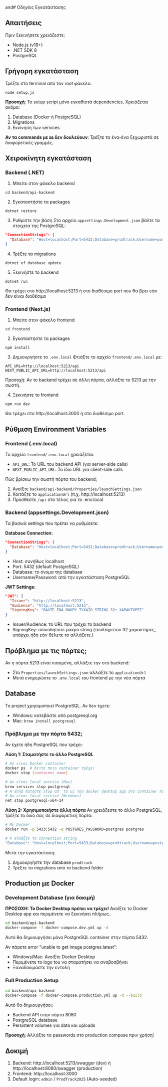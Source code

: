 and# Οδηγίες Εγκατάστασης

## Απαιτήσεις

Πριν ξεκινήσετε χρειάζεστε:
- Node.js (v18+)
- .NET SDK 8
- PostgreSQL

## Γρήγορη εγκατάσταση

Τρέξτε στο terminal από τον root φάκελο:
```
node setup.js
```

**Προσοχή**: Το setup script μόνο εγκαθιστά dependencies. Χρειάζεται ακόμα:
1. Database (Docker ή PostgreSQL)
2. Migrations
3. Εκκίνηση των services

**Αν τα commands με `&&` δεν δουλεύουν**: Τρέξτε τα ένα-ένα ξεχωριστά σε διαφορετικές γραμμές.

## Χειροκίνητη εγκατάσταση

### Backend (.NET)

1. Μπείτε στον φάκελο backend
```
cd backend/api-backend
```

2. Εγκαταστήστε τα packages
```
dotnet restore
```

3. Ρυθμίστε την βάση
Στο αρχείο `appsettings.Development.json` βάλτε τα στοιχεία της PostgreSQL:
```json
"ConnectionStrings": {
  "Database": "Host=localhost;Port=5432;Database=prodtrack;Username=postgres;Password=postgres"
}
```

4. Τρέξτε τα migrations
```
dotnet ef database update
```

5. Ξεκινήστε το backend
```
dotnet run
```
Θα τρέχει στο http://localhost:5213 ή στο διαθέσιμο port που θα βρει εάν δεν είναι διαθέσιμο

### Frontend (Next.js)

1. Μπείτε στον φάκελο frontend
```
cd frontend
```

2. Εγκαταστήστε τα packages
```
npm install
```

3. Δημιουργήστε το `.env.local`
Φτιάξτε το αρχείο `frontend/.env.local` με:
```
API_URL=http://localhost:5213/api
NEXT_PUBLIC_API_URL=http://localhost:5213/api
```

Προσοχή: Αν το backend τρέχει σε άλλη πόρτα, αλλάξτε το 5213 με την σωστή.

4. Ξεκινήστε το frontend
```
npm run dev
```
Θα τρέχει στο http://localhost:3000 ή στο διαθέσιμο port.

## Ρύθμιση Environment Variables

### Frontend (.env.local)
Το αρχείο `frontend/.env.local` χρειάζεται:
- `API_URL`: Το URL του backend API (για server-side calls)
- `NEXT_PUBLIC_API_URL`: Το ίδιο URL για client-side calls

Πώς βρίσκω την σωστή πόρτα του backend;
1. Ανοίξτε `backend/api-backend/Properties/launchSettings.json`
2. Κοιτάξτε το `applicationUrl` (π.χ. http://localhost:5213)
3. Προσθέστε `/api` στο τέλος για το .env.local

### Backend (appsettings.Development.json)
Τα βασικά settings που πρέπει να ρυθμίσετε:

**Database Connection:**
```json
"ConnectionStrings": {
  "Database": "Host=localhost;Port=5432;Database=prodtrack;Username=postgres;Password=ΤΟ_PASSWORD_ΣΑΣ"
}
```
- Host: συνήθως localhost
- Port: 5432 (default PostgreSQL)
- Database: το όνομα της database
- Username/Password: από την εγκατάσταση PostgreSQL

**JWT Settings:**
```json
"JWT": {
  "Issuer": "http://localhost:5213",
  "Audience": "http://localhost:5213",
  "SigningKey": "ΒΑΛΤΕ_ΕΝΑ_ΜΑΚΡΥ_ΤΥΧΑΙΟ_STRING_32+_ΧΑΡΑΚΤΗΡΕΣ"
}
```
- Issuer/Audience: το URL που τρέχει το backend
- SigningKey: οποιοδήποτε μακρύ string (τουλάχιστον 32 χαρακτήρες, υπάρχει ήδη εάν θέλετε το αλλάζετε.)

## Πρόβλημα με τις πόρτες;

Αν η πόρτα 5213 είναι πιασμένη, αλλάξτε την στο backend:
- Στο `Properties/launchSettings.json` αλλάξτε το `applicationUrl`
- Μετά ενημερώστε το `.env.local` του frontend με την νέα πόρτα

## Database

Το project χρησιμοποιεί PostgreSQL. Αν δεν έχετε:
- Windows: κατεβάστε από postgresql.org
- Mac: `brew install postgresql`

### Πρόβλημα με την πόρτα 5432;

Αν έχετε ήδη PostgreSQL που τρέχει:

**Λύση 1: Σταματήστε το άλλο PostgreSQL**
```bash
# Αν είναι Docker container
docker ps  # δείτε ποιο container τρέχει
docker stop [container_name]

# Αν είναι local service (Mac)
brew services stop postgresql
# H απλά πατήστε stop απ' το ui του docker desktop app στο container που εμποδίζει την postgress.
# Αν είναι local service (Windows)
net stop postgresql-x64-14
```

**Λύση 2: Χρησιμοποιήστε άλλη πόρτα**
Αν χρειάζεστε το άλλο PostgreSQL, τρέξτε το δικό σας σε διαφορετική πόρτα:
```bash
# Με Docker
docker run -p 5433:5432 -e POSTGRES_PASSWORD=postgres postgres

# Ή αλλάξτε το connection string
"Database": "Host=localhost;Port=5433;Database=prodtrack;Username=postgres;Password=postgres"
```

Μετά την εγκατάσταση:
1. Δημιουργήστε την database `prodtrack`
2. Τρέξτε τα migrations από το backend folder

## Production με Docker

### Development Database (για δοκιμή)

**ΠΡΟΣΟΧΗ: Το Docker Desktop πρέπει να τρέχει!**
Ανοίξτε το Docker Desktop app και περιμένετε να ξεκινήσει πλήρως.

```bash
cd backend/api-backend
docker-compose -f docker-compose.dev.yml up -d
```
Αυτό θα δημιουργήσει μόνο PostgreSQL container στην πόρτα 5432.

Αν πάρετε error "unable to get image postgres:latest":
- Windows/Mac: Ανοίξτε Docker Desktop
- Περιμένετε το logo tou να σταματήσει να αναβοσβήνει
- Ξαναδοκιμάστε την εντολή

### Full Production Setup
```bash
cd backend/api-backend
docker-compose -f docker-compose.production.yml up -d --build
```
Αυτό θα δημιουργήσει:
- Backend API στην πόρτα 8080
- PostgreSQL database
- Persistent volumes για data και uploads

**Προσοχή**: Αλλάξτε τα passwords στο production compose πριν χρήση!

## Δοκιμή

1. Backend: http://localhost:5213/swagger (dev) ή http://localhost:8080/swagger (production)
2. Frontend: http://localhost:3000
3. Default login: `admin` / `ProdTrack2025` (Auto-seeded)